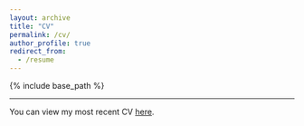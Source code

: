 ```yaml
---
layout: archive
title: "CV"
permalink: /cv/
author_profile: true
redirect_from:
  - /resume
---
```


{% include base_path %}

------

You can view my most recent CV [here](https://vthivierge.github.io/files/cv_Thivierge.pdf).